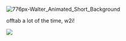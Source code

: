 ![776px-Walter_Animated_Short_Background](https://github.com/user-attachments/assets/7b09203a-c780-4fa9-9afc-884d14b83b5d)

offtab a lot of the time, w2i! 

![](https://komarev.com/ghpvc/?username=cookiehau&color=435876&label=views)




